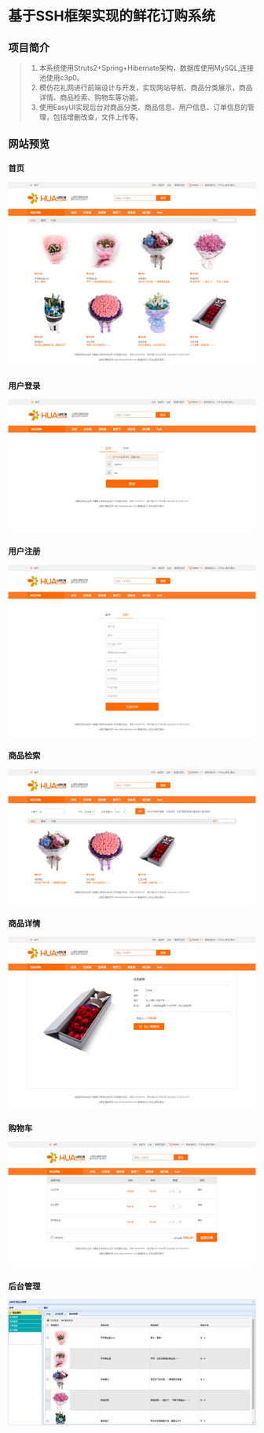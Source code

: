 # 基于SSH框架实现的鲜花订购系统

## 项目简介

> 1. 本系统使用Struts2+Spring+Hibernate架构，数据库使用MySQL,连接池使用c3p0。<br>
> 2. 模仿花礼网进行前端设计与开发，实现网站导航、商品分类展示，商品详情、商品检索、购物车等功能。<br>
> 3. 使用EasyUI实现后台对商品分类、商品信息、用户信息、订单信息的管理，包括增删改查，文件上传等。

## 网站预览

### 首页

![](https://github.com/mrbourne90/flowerShopping/raw/master/index.png)  

### 用户登录

![](https://github.com/mrbourne90/flowerShopping/raw/master/login.png) 

### 用户注册

![](https://github.com/mrbourne90/flowerShopping/raw/master/register.png) 

### 商品检索

![](https://github.com/mrbourne90/flowerShopping/raw/master/searchResult.png) 

### 商品详情

![](https://github.com/mrbourne90/flowerShopping/raw/master/goodsdetail.png) 

### 购物车

![](https://github.com/mrbourne90/flowerShopping/raw/master/cart.png) 

### 后台管理

![](https://github.com/mrbourne90/flowerShopping/raw/master/goodsManage.png) 
